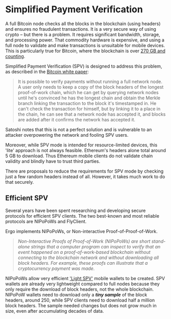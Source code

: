 # Simplified Payment Verification 

A full Bitcoin node checks all the blocks in the blockchain (using headers) and ensures no fraudulent transactions. It is a very secure way of using crypto – but there is a problem. It requires significant bandwidth, storage, and processing power. That commodity hardware is expensive, and using a full node to validate and make transactions is unsuitable for mobile devices. This is particularly true for Bitcoin, where the blockchain is over [270 GB and counting](https://www.blockchain.com/charts/blocks-size).

Simplified Payment Verification (SPV) is designed to address this problem, as described in the [Bitcoin white paper](https://bitcoin.org/bitcoin.pdf):

> It is possible to verify payments without running a full network node. A user only needs to keep a copy of the block headers of the longest proof-of-work chain, which he can get by querying network nodes until he's convinced he has the longest chain and obtain the Merkle branch linking the transaction to the block it's timestamped in. He can't check the transaction for himself, but by linking it to a place in the chain, he can see that a network node has accepted it, and blocks are added after it confirms the network has accepted it.
 
Satoshi notes that this is not a perfect solution and is vulnerable to an attacker overpowering the network and fooling SPV users.

Moreover, while SPV mode is intended for resource-limited devices, this 'lite' approach is not always feasible. Ethereum's headers alone total around 5 GB to download. Thus Ethereum mobile clients do not validate chain validity and blindly have to trust third parties.

There are proposals to reduce the requirements for SPV mode by checking just a few random headers instead of all. However, it takes much work to do that securely. 

## Efficient SPV

Several years have been spent researching and developing secure protocols for efficient SPV clients. The two best-known and most reliable protocols are NIPoPoWs and FlyClient.

Ergo implements NIPoPoWs, or Non-interactive Proof-of-Proof-of-Work. 

> *Non-Interactive Proofs of Proof-of-Work (NIPoPoWs) are short stand-alone strings that a computer program can inspect to verify that an event happened on a proof-of-work-based blockchain without connecting to the blockchain network and without downloading all block headers. For example, these proofs can illustrate that a cryptocurrency payment was made.*

NIPoPoWs allow very efficient ['Light SPV'](light-spv-node.md) mobile wallets to be created. SPV wallets are already very lightweight compared to full nodes because they only require the download of block headers, not the whole blockchain. NIPoPoW wallets need to download only a ***tiny sample*** of the block headers, around 250, while SPV clients need to download half a million block headers. The sample needed changes but does not grow much in size, even after accumulating decades of data.

